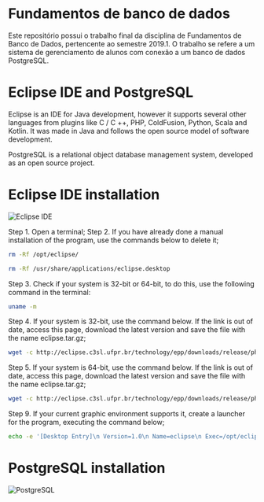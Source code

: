 # Fundamentos de banco de dados

Este repositório possui o trabalho final da disciplina de Fundamentos de Banco de Dados, pertencente ao semestre 2019.1. O trabalho se refere a um sistema de gerenciamento de alunos com conexão a um banco de dados PostgreSQL.

# Eclipse IDE and PostgreSQL

Eclipse is an IDE for Java development, however it supports several other languages ​​from plugins like C / C ++, PHP, ColdFusion, Python, Scala and Kotlin. It was made in Java and follows the open source model of software development.

PostgreSQL is a relational object database management system, developed as an open source project.

# Eclipse IDE installation

![Eclipse IDE](https://fernandofranzini.files.wordpress.com/2018/05/maxresdefault.jpg?w=400)

Step 1. Open a terminal;
Step 2. If you have already done a manual installation of the program, use the commands below to delete it;
```bash
rm -Rf /opt/eclipse/
```

```bash
rm -Rf /usr/share/applications/eclipse.desktop
```
Step 3. Check if your system is 32-bit or 64-bit, to do this, use the following command in the terminal:
```bash
uname -m
```
Step 4. If your system is 32-bit, use the command below. If the link is out of date, access this page, download the latest version and save the file with the name eclipse.tar.gz;
```bash
wget -c http://eclipse.c3sl.ufpr.br/technology/epp/downloads/release/photon/R/eclipse-jee-photon-R-linux-gtk.tar.gz -O eclipse.tar.gz
```

Step 5. If your system is 64-bit, use the command below. If the link is out of date, access this page, download the latest version and save the file with the name eclipse.tar.gz;
```bash
wget -c http://eclipse.c3sl.ufpr.br/technology/epp/downloads/release/photon/R/eclipse-jee-photon-R-linux-gtk-x86_64.tar.gz -O eclipse.tar.gz
```

Step 9. If your current graphic environment supports it, create a launcher for the program, executing the command below;
```bash
echo -e '[Desktop Entry]\n Version=1.0\n Name=eclipse\n Exec=/opt/eclipse/eclipse\n Icon=/opt/eclipse/eclipse.png\n Type=Application\n Categories=Application' | sudo tee /usr/share/applications/eclipse.desktop
```


# PostgreSQL installation

![PostgreSQL](https://www.clipartmax.com/png/middle/318-3184551_transparent-stock-announcements-clipart-tuition-postgresql-logo.png?w=100)


